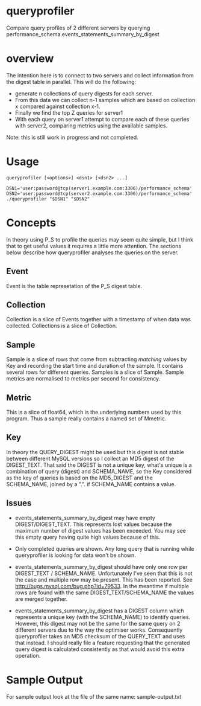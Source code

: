 # queryprofiler
Compare query profiles of 2 different servers by querying performance_schema.events_statements_summary_by_digest
# overview
The intention here is to connect to two servers and collect information from the digest table
in parallel.
This will do the following:
* generate n collections of query digests for each server.
* From this data we can collect n-1 samples which are based on collection x compared against collection x-1.
* Finally we find the top Z queries for server1
* With each query on server1 attempt to compare each of these queries with server2, comparing metrics using the available samples.

Note: this is still work in progress and not completed.
# Usage

```
queryprofiler [<options>] <dsn1> [<dsn2> ...]
```

```
DSN1='user:password@tcp(server1.example.com:3306)/performance_schema'
DSN2='user:password@tcp(server2.example.com:3306)/performance_schema'
./queryprofiler "$DSN1" "$DSN2"
```

# Concepts

In theory using P_S to profile the queries may seem quite simple,
but I think that to get useful values it requires a little more attention.
The sections below describe how queryprofiler analyses the queries
on the server.

## Event

Event is the table represetation of the P_S digest table.

## Collection

Collection is a slice of Events together with a timestamp of when
data was collected.  Collections is a slice of Collection.

## Sample

Sample is a slice of rows that come from subtracting _matching_
values by Key and recording the start time and duration of the
sample. It contains several rows for different queries.  Samples
is a slice of Sample.  Sample metrics are normalised to metrics
per second for consistency.

## Metric

This is a slice of float64, which is the underlying numbers used
by this program. Thus a sample really contains a named set of
Mmetric.

## Key

In theory the QUERY_DIGEST might be used but this digest is not
stable between different MySQL versions so I collect an MD5 digest
of the DIGEST_TEXT.  That said the DIGEST is not a unique key,
what's unique is a combination of query (digest) and SCHEMA_NAME,
so the Key considered as the key of queries is based on the MD5_DIGEST
and the SCHEMA_NAME, joined by a ".". if SCHEMA_NAME contains a
value.

## Issues

* events_statements_summary_by_digest may have empty DIGEST/DIGEST_TEXT. This represents lost values because the maximum number of digest values has been exceeded. You may see this empty query having quite high values because of this.

* Only completed queries are shown. Any long query that is running while queryprofiler is looking for data won't be shown.

* events_statements_summary_by_digest should have only one row per DIGEST_TEXT / SCHEMA_NAME. Unfortunately I've seen that this is not the case and multiple row may be present. This has been reported. See http://bugs.mysql.com/bug.php?id=79533. In the meantime if multiple rows are found with the same DIGEST_TEXT/SCHEMA_NAME the values are merged together.

* events_statements_summary_by_digest has a DIGEST column which represents a unique key (with the SCHEMA_NAME) to identify queries. However, this digest may not be the same for the same query on 2 different servers due to the way the optimiser works. Consequently queryprofiler takes an MD5 checksum of the QUERY_TEXT and uses that instead. I should really file a feature requesting that the generated query digest is calculated consistently as that would avoid this extra operation.

# Sample Output

For sample output look at the file of the same name: sample-output.txt

